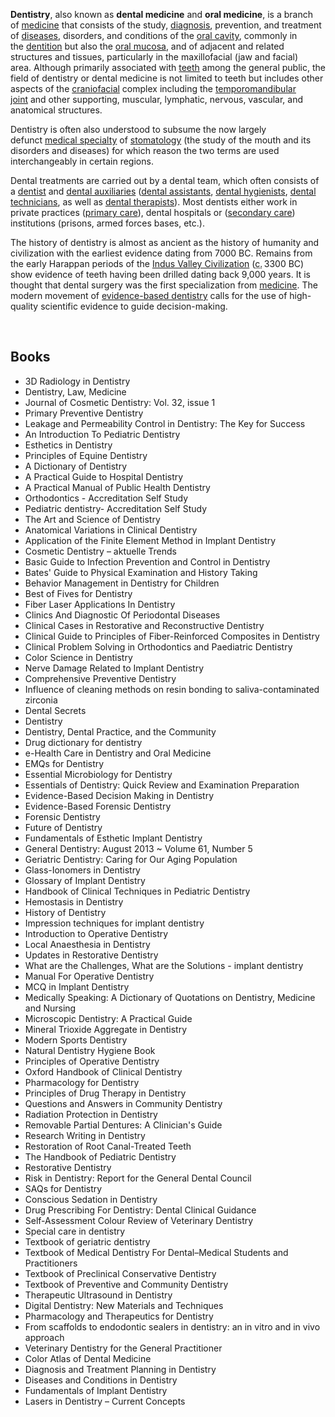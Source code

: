<p><strong>Dentistry</strong>, also known as&nbsp;<strong>dental medicine</strong>&nbsp;and&nbsp;<strong>oral medicine</strong>, is a branch of&nbsp;<a title="Medicine" href="https://en.wikipedia.org/wiki/Medicine">medicine</a>&nbsp;that consists of the study,&nbsp;<a title="Diagnosis" href="https://en.wikipedia.org/wiki/Diagnosis">diagnosis</a>, prevention, and treatment of&nbsp;<a class="mw-redirect" title="Diseases" href="https://en.wikipedia.org/wiki/Diseases">diseases</a>, disorders, and conditions of the&nbsp;<a title="Mouth" href="https://en.wikipedia.org/wiki/Mouth">oral cavity</a>, commonly in the&nbsp;<a title="Dentition" href="https://en.wikipedia.org/wiki/Dentition">dentition</a>&nbsp;but also the&nbsp;<a title="Oral mucosa" href="https://en.wikipedia.org/wiki/Oral_mucosa">oral mucosa</a>, and of adjacent and related structures and tissues, particularly in the maxillofacial (jaw and facial) area.<sup id="cite_ref-1" class="reference"></sup>&nbsp;Although primarily associated with&nbsp;<a class="mw-redirect" title="Teeth" href="https://en.wikipedia.org/wiki/Teeth">teeth</a>&nbsp;among the general public, the field of dentistry or dental medicine is not limited to teeth but includes other aspects of the&nbsp;<a title="Craniofacial" href="https://en.wikipedia.org/wiki/Craniofacial">craniofacial</a>&nbsp;complex including the&nbsp;<a title="Temporomandibular joint" href="https://en.wikipedia.org/wiki/Temporomandibular_joint">temporomandibular joint</a>&nbsp;and other supporting, muscular, lymphatic, nervous, vascular, and anatomical structures.</p>
<p>Dentistry is often also understood to subsume the now largely defunct&nbsp;<a class="mw-redirect" title="Medical specialty" href="https://en.wikipedia.org/wiki/Medical_specialty">medical specialty</a>&nbsp;of&nbsp;<a class="mw-redirect" title="Stomatology" href="https://en.wikipedia.org/wiki/Stomatology">stomatology</a>&nbsp;(the study of the mouth and its disorders and diseases) for which reason the two terms are used interchangeably in certain regions.</p>
<p>Dental treatments are carried out by a dental team, which often consists of a&nbsp;<a title="Dentist" href="https://en.wikipedia.org/wiki/Dentist">dentist</a>&nbsp;and&nbsp;<a title="Dental auxiliary" href="https://en.wikipedia.org/wiki/Dental_auxiliary">dental auxiliaries</a>&nbsp;(<a title="Dental assistant" href="https://en.wikipedia.org/wiki/Dental_assistant">dental assistants</a>,&nbsp;<a title="Dental hygienist" href="https://en.wikipedia.org/wiki/Dental_hygienist">dental hygienists</a>,&nbsp;<a title="Dental technician" href="https://en.wikipedia.org/wiki/Dental_technician">dental technicians</a>, as well as&nbsp;<a title="Dental therapist" href="https://en.wikipedia.org/wiki/Dental_therapist">dental therapists</a>). Most dentists either work in private practices (<a title="Primary care" href="https://en.wikipedia.org/wiki/Primary_care">primary care</a>), dental hospitals or (<a class="mw-redirect" title="Secondary care" href="https://en.wikipedia.org/wiki/Secondary_care">secondary care</a>) institutions (prisons, armed forces bases, etc.).</p>
<p>The history of dentistry is almost as ancient as the history of humanity and civilization with the earliest evidence dating from 7000 BC. Remains from the early Harappan periods of the&nbsp;<a class="mw-redirect" title="Indus Valley Civilization" href="https://en.wikipedia.org/wiki/Indus_Valley_Civilization">Indus Valley Civilization</a>&nbsp;(<abbr title="circa">c.</abbr>&thinsp;3300&nbsp;BC) show evidence of teeth having been drilled dating back 9,000 years.<sup id="cite_ref-bbc_2-0" class="reference"></sup>&nbsp;It is thought that dental surgery was the first specialization from&nbsp;<a title="Medicine" href="https://en.wikipedia.org/wiki/Medicine">medicine</a>.<sup id="cite_ref-Suddick1990_3-0" class="reference"></sup>&nbsp;The modern movement of&nbsp;<a title="Evidence-based dentistry" href="https://en.wikipedia.org/wiki/Evidence-based_dentistry">evidence-based dentistry</a>&nbsp;calls for the use of high-quality scientific evidence to guide decision-making.</p></br>
<h2>Books</h2>
<ul>

                             

 <li><a target="_blank" href="https://github.com/manjunath5496/Dentistry-Books/blob/master/dent(1).pdf" style="text-decoration:none;">3D Radiology in Dentistry</a></li>

 <li><a target="_blank" href="https://github.com/manjunath5496/Dentistry-Books/blob/master/dent(2).pdf" style="text-decoration:none;">Dentistry, Law, Medicine</a></li>

<li><a target="_blank" href="https://github.com/manjunath5496/Dentistry-Books/blob/master/dent(3).pdf" style="text-decoration:none;">Journal of Cosmetic Dentistry: Vol. 32, issue 1</a></li>
 <li><a target="_blank" href="https://github.com/manjunath5496/Dentistry-Books/blob/master/dent(4).pdf" style="text-decoration:none;">Primary Preventive Dentistry</a></li>                              
<li><a target="_blank" href="https://github.com/manjunath5496/Dentistry-Books/blob/master/dent(5).pdf" style="text-decoration:none;">Leakage and Permeability Control in Dentistry: The Key for Success</a></li>
<li><a target="_blank" href="https://github.com/manjunath5496/Dentistry-Books/blob/master/dent(6).pdf" style="text-decoration:none;">An Introduction To Pediatric Dentistry</a></li>
 <li><a target="_blank" href="https://github.com/manjunath5496/Dentistry-Books/blob/master/dent(7).PDF" style="text-decoration:none;">Esthetics in Dentistry</a></li>

 <li><a target="_blank" href="https://github.com/manjunath5496/Dentistry-Books/blob/master/dent(8).pdf" style="text-decoration:none;"> Principles of Equine Dentistry </a></li>
   <li><a target="_blank" href="https://github.com/manjunath5496/Dentistry-Books/blob/master/dent(9).pdf" style="text-decoration:none;">A Dictionary of Dentistry</a></li>
  
   
 <li><a target="_blank" href="https://github.com/manjunath5496/Dentistry-Books/blob/master/dent(10).pdf" style="text-decoration:none;">A Practical Guide to Hospital Dentistry </a></li>                              
<li><a target="_blank" href="https://github.com/manjunath5496/Dentistry-Books/blob/master/dent(11).pdf" style="text-decoration:none;">A Practical Manual of Public Health Dentistry</a></li>
<li><a target="_blank" href="https://github.com/manjunath5496/Dentistry-Books/blob/master/dent(12).pdf" style="text-decoration:none;"> Orthodontics - Accreditation Self Study</a></li>
<li><a target="_blank" href="https://github.com/manjunath5496/Dentistry-Books/blob/master/dent(13).pdf" style="text-decoration:none;">Pediatric dentistry- Accreditation Self Study</a></li>

<li><a target="_blank" href="https://github.com/manjunath5496/Dentistry-Books/blob/master/dent(14).pdf" style="text-decoration:none;">The Art and Science of Dentistry </a></li>
                              
<li><a target="_blank" href="https://github.com/manjunath5496/Dentistry-Books/blob/master/dent(15).pdf" style="text-decoration:none;">Anatomical Variations in Clinical Dentistry</a></li>

<li><a target="_blank" href="https://github.com/manjunath5496/Dentistry-Books/blob/master/dent(16).pdf" style="text-decoration:none;">Application of the Finite Element Method in Implant Dentistry</a></li>

  <li><a target="_blank" href="https://github.com/manjunath5496/Dentistry-Books/blob/master/dent(17).pdf" style="text-decoration:none;">Cosmetic Dentistry – aktuelle Trends</a></li>   
  
<li><a target="_blank" href="https://github.com/manjunath5496/Dentistry-Books/blob/master/dent(18).pdf" style="text-decoration:none;">Basic Guide to Infection Prevention and Control in Dentistry</a></li> 

  
<li><a target="_blank" href="https://github.com/manjunath5496/Dentistry-Books/blob/master/dent(19).pdf" style="text-decoration:none;">Bates' Guide to Physical Examination and History Taking</a></li> 

<li><a target="_blank" href="https://github.com/manjunath5496/Dentistry-Books/blob/master/dent(20).pdf" style="text-decoration:none;">Behavior Management in Dentistry for Children</a></li>

<li><a target="_blank" href="https://github.com/manjunath5496/Dentistry-Books/blob/master/dent(21).pdf" style="text-decoration:none;">Best of Fives for Dentistry</a></li>
<li><a target="_blank" href="https://github.com/manjunath5496/Dentistry-Books/blob/master/dent(22).pdf" style="text-decoration:none;">Fiber Laser Applications In Dentistry</a></li> 
 <li><a target="_blank" href="https://github.com/manjunath5496/Dentistry-Books/blob/master/dent(23).pdf" style="text-decoration:none;">Clinics And Diagnostic Of Periodontal Diseases</a></li> 
 

   <li><a target="_blank" href="https://github.com/manjunath5496/Dentistry-Books/blob/master/dent(24).pdf" style="text-decoration:none;">Clinical Cases in Restorative and Reconstructive Dentistry</a></li>
 
   <li><a target="_blank" href="https://github.com/manjunath5496/Dentistry-Books/blob/master/dent(25).pdf" style="text-decoration:none;">Clinical Guide to Principles of Fiber-Reinforced Composites in Dentistry</a></li>                              
 <li><a target="_blank" href="https://github.com/manjunath5496/Dentistry-Books/blob/master/dent(26).pdf" style="text-decoration:none;">Clinical Problem Solving in Orthodontics and Paediatric Dentistry</a></li>
 <li><a target="_blank" href="https://github.com/manjunath5496/Dentistry-Books/blob/master/dent(27).pdf" style="text-decoration:none;">Color Science in Dentistry</a></li>
   
 
   <li><a target="_blank" href="https://github.com/manjunath5496/Dentistry-Books/blob/master/dent(28).pdf" style="text-decoration:none;">Nerve Damage Related to Implant Dentistry</a></li>
 
   <li><a target="_blank" href="https://github.com/manjunath5496/Dentistry-Books/blob/master/dent(29).pdf" style="text-decoration:none;">Comprehensive Preventive Dentistry</a></li>                              

  <li><a target="_blank" href="https://github.com/manjunath5496/Dentistry-Books/blob/master/dent(30).pdf" style="text-decoration:none;">Influence of cleaning methods on resin bonding to saliva-contaminated zirconia</a></li>
 
   <li><a target="_blank" href="https://github.com/manjunath5496/Dentistry-Books/blob/master/dent(31).pdf" style="text-decoration:none;">Dental Secrets</a></li> 
    <li><a target="_blank" href="https://github.com/manjunath5496/Dentistry-Books/blob/master/dent(32).pdf" style="text-decoration:none;">Dentistry</a></li> 

   <li><a target="_blank" href="https://github.com/manjunath5496/Dentistry-Books/blob/master/dent(33).pdf" style="text-decoration:none;">Dentistry, Dental Practice, and the Community</a></li>                              

  <li><a target="_blank" href="https://github.com/manjunath5496/Dentistry-Books/blob/master/dent(34).pdf" style="text-decoration:none;">Drug dictionary for dentistry</a></li> 
 
  <li><a target="_blank" href="https://github.com/manjunath5496/Dentistry-Books/blob/master/dent(35).pdf" style="text-decoration:none;">e-Health Care in Dentistry and Oral Medicine</a></li> 

  <li><a target="_blank" href="https://github.com/manjunath5496/Dentistry-Books/blob/master/dent(36).pdf" style="text-decoration:none;">EMQs for Dentistry</a></li> 
 
<li><a target="_blank" href="https://github.com/manjunath5496/Dentistry-Books/blob/master/dent(37).pdf" style="text-decoration:none;">Essential Microbiology for Dentistry</a></li>
 <li><a target="_blank" href="https://github.com/manjunath5496/Dentistry-Books/blob/master/dent(38).pdf" style="text-decoration:none;">Essentials of Dentistry: Quick Review and Examination Preparation</a></li>
<li><a target="_blank" href="https://github.com/manjunath5496/Dentistry-Books/blob/master/dent(39).pdf" style="text-decoration:none;">Evidence-Based Decision Making in Dentistry</a></li>
 <li><a target="_blank" href="https://github.com/manjunath5496/Dentistry-Books/blob/master/dent(40).pdf" style="text-decoration:none;">Evidence-Based Forensic Dentistry</a></li>                              
<li><a target="_blank" href="https://github.com/manjunath5496/Dentistry-Books/blob/master/dent(41).pdf" style="text-decoration:none;">Forensic Dentistry</a></li>
<li><a target="_blank" href="https://github.com/manjunath5496/Dentistry-Books/blob/master/dent(42).pdf" style="text-decoration:none;">Future of Dentistry</a></li>
 
  <li><a target="_blank" href="https://github.com/manjunath5496/Dentistry-Books/blob/master/dent(43).pdf" style="text-decoration:none;">Fundamentals of Esthetic Implant Dentistry</a></li>
 <li><a target="_blank" href="https://github.com/manjunath5496/Dentistry-Books/blob/master/dent(44).pdf" style="text-decoration:none;">General Dentistry: August 2013 ~ Volume 61, Number 5 </a></li>
   <li><a target="_blank" href="https://github.com/manjunath5496/Dentistry-Books/blob/master/dent(45).pdf" style="text-decoration:none;">Geriatric Dentistry: Caring for Our Aging Population</a></li>  
   
<li><a target="_blank" href="https://github.com/manjunath5496/Dentistry-Books/blob/master/dent(46).pdf" style="text-decoration:none;">Glass-Ionomers in Dentistry</a></li> 
                             
<li><a target="_blank" href="https://github.com/manjunath5496/Dentistry-Books/blob/master/dent(47).pdf" style="text-decoration:none;">Glossary of Implant Dentistry</a></li>
<li><a target="_blank" href="https://github.com/manjunath5496/Dentistry-Books/blob/master/dent(48).pdf" style="text-decoration:none;">Handbook of Clinical Techniques in Pediatric Dentistry</a></li>

<li><a target="_blank" href="https://github.com/manjunath5496/Dentistry-Books/blob/master/dent(49).pdf" style="text-decoration:none;">Hemostasis in Dentistry</a></li>
                              
<li><a target="_blank" href="https://github.com/manjunath5496/Dentistry-Books/blob/master/dent(50).pdf" style="text-decoration:none;">History of Dentistry</a></li>
<li><a target="_blank" href="https://github.com/manjunath5496/Dentistry-Books/blob/master/dent(51).pdf" style="text-decoration:none;">Impression techniques for implant dentistry</a></li>
<li><a target="_blank" href="https://github.com/manjunath5496/Dentistry-Books/blob/master/dent(52).pdf" style="text-decoration:none;">Introduction to Operative Dentistry</a></li>

<li><a target="_blank" href="https://github.com/manjunath5496/Dentistry-Books/blob/master/dent(53).pdf" style="text-decoration:none;">Local Anaesthesia in Dentistry</a></li>
 
<li><a target="_blank" href="https://github.com/manjunath5496/Dentistry-Books/blob/master/dent(54).pdf" style="text-decoration:none;">Updates in Restorative Dentistry </a></li>

<li><a target="_blank" href="https://github.com/manjunath5496/Dentistry-Books/blob/master/dent(55).pdf" style="text-decoration:none;">What are the Challenges, What are the Solutions - implant dentistry</a></li>
 
  <li><a target="_blank" href="https://github.com/manjunath5496/Dentistry-Books/blob/master/dent(56).pdf" style="text-decoration:none;">Manual For Operative Dentistry </a></li>                              

  <li><a target="_blank" href="https://github.com/manjunath5496/Dentistry-Books/blob/master/dent(57).pdf" style="text-decoration:none;">MCQ in Implant Dentistry </a></li>
 
   <li><a target="_blank" href="https://github.com/manjunath5496/Dentistry-Books/blob/master/dent(58).pdf" style="text-decoration:none;">Medically Speaking: A Dictionary of Quotations on Dentistry, Medicine and Nursing</a></li>
    <li><a target="_blank" href="https://github.com/manjunath5496/Dentistry-Books/blob/master/dent(59).pdf" style="text-decoration:none;">Microscopic Dentistry: A Practical Guide</a></li>
 
  <li><a target="_blank" href="https://github.com/manjunath5496/Dentistry-Books/blob/master/dent(60).pdf" style="text-decoration:none;">Mineral Trioxide Aggregate in Dentistry </a></li>
 
   <li><a target="_blank" href="https://github.com/manjunath5496/Dentistry-Books/blob/master/dent(61).pdf" style="text-decoration:none;">Modern Sports Dentistry</a></li>
 
   <li><a target="_blank" href="https://github.com/manjunath5496/Dentistry-Books/blob/master/dent(62).pdf" style="text-decoration:none;">Natural Dentistry Hygiene Book</a></li>
 
   <li><a target="_blank" href="https://github.com/manjunath5496/Dentistry-Books/blob/master/dent(63).pdf" style="text-decoration:none;">Principles of Operative Dentistry</a></li>                              

  <li><a target="_blank" href="https://github.com/manjunath5496/Dentistry-Books/blob/master/dent(64).pdf" style="text-decoration:none;">Oxford Handbook of Clinical Dentistry</a></li>
 
   <li><a target="_blank" href="https://github.com/manjunath5496/Dentistry-Books/blob/master/dent(65).pdf" style="text-decoration:none;">Pharmacology for Dentistry </a></li> 

   <li><a target="_blank" href="https://github.com/manjunath5496/Dentistry-Books/blob/master/dent(66).pdf" style="text-decoration:none;">Principles of Drug Therapy in Dentistry</a></li> 
 
   <li><a target="_blank" href="https://github.com/manjunath5496/Dentistry-Books/blob/master/dent(67).pdf" style="text-decoration:none;">Questions and Answers in Community Dentistry</a></li>                              

  <li><a target="_blank" href="https://github.com/manjunath5496/Dentistry-Books/blob/master/dent(68).pdf" style="text-decoration:none;">Radiation Protection in Dentistry</a></li> 
 
  
   <li><a target="_blank" href="https://github.com/manjunath5496/Dentistry-Books/blob/master/dent(69).pdf" style="text-decoration:none;">Removable Partial Dentures: A Clinician's Guide</a></li>                              

  <li><a target="_blank" href="https://github.com/manjunath5496/Dentistry-Books/blob/master/dent(70).pdf" style="text-decoration:none;">Research Writing in Dentistry</a></li> 
  
 
 <li><a target="_blank" href="https://github.com/manjunath5496/Dentistry-Books/blob/master/dent(71).pdf" style="text-decoration:none;">Restoration of Root Canal-Treated Teeth</a></li>
 
 <li><a target="_blank" href="https://github.com/manjunath5496/Dentistry-Books/blob/master/dent(72).pdf" style="text-decoration:none;">The Handbook of Pediatric Dentistry</a></li> 
 
 
 <li><a target="_blank" href="https://github.com/manjunath5496/Dentistry-Books/blob/master/dent(73).pdf" style="text-decoration:none;">Restorative Dentistry </a></li>
  <li><a target="_blank" href="https://github.com/manjunath5496/Dentistry-Books/blob/master/dent(74).pdf" style="text-decoration:none;">Risk in Dentistry: Report for the General Dental Council</a></li>
    <li><a target="_blank" href="https://github.com/manjunath5496/Dentistry-Books/blob/master/dent(75).pdf" style="text-decoration:none;">SAQs for Dentistry</a></li>                        
<li><a target="_blank" href="https://github.com/manjunath5496/Dentistry-Books/blob/master/dent(76).pdf" style="text-decoration:none;">Conscious Sedation in Dentistry</a></li>

 <li><a target="_blank" href="https://github.com/manjunath5496/Dentistry-Books/blob/master/dent(77).pdf" style="text-decoration:none;">Drug Prescribing For Dentistry: Dental Clinical Guidance</a></li> 
 
 
 <li><a target="_blank" href="https://github.com/manjunath5496/Dentistry-Books/blob/master/dent(78).pdf" style="text-decoration:none;">Self-Assessment Colour Review of Veterinary Dentistry</a></li>
  <li><a target="_blank" href="https://github.com/manjunath5496/Dentistry-Books/blob/master/dent(79).pdf" style="text-decoration:none;">Special care in dentistry</a></li>


 <li><a target="_blank" href="https://github.com/manjunath5496/Dentistry-Books/blob/master/dent(80).pdf" style="text-decoration:none;">Textbook of geriatric dentistry</a></li> 
 
 
 <li><a target="_blank" href="https://github.com/manjunath5496/Dentistry-Books/blob/master/dent(81).pdf" style="text-decoration:none;">Textbook of Medical Dentistry For Dental–Medical Students and Practitioners</a></li>
  <li><a target="_blank" href="https://github.com/manjunath5496/Dentistry-Books/blob/master/dent(82).pdf" style="text-decoration:none;">Textbook of Preclinical Conservative Dentistry</a></li>

 <li><a target="_blank" href="https://github.com/manjunath5496/Dentistry-Books/blob/master/dent(83).pdf" style="text-decoration:none;">Textbook of Preventive and Community Dentistry</a></li>
  <li><a target="_blank" href="https://github.com/manjunath5496/Dentistry-Books/blob/master/dent(84).pdf" style="text-decoration:none;">Therapeutic Ultrasound in Dentistry</a></li>

 <li><a target="_blank" href="https://github.com/manjunath5496/Dentistry-Books/blob/master/dent(85).pdf" style="text-decoration:none;">Digital Dentistry: New Materials and Techniques</a></li>
  <li><a target="_blank" href="https://github.com/manjunath5496/Dentistry-Books/blob/master/dent(86).pdf" style="text-decoration:none;">Pharmacology and Therapeutics for Dentistry</a></li>

 <li><a target="_blank" href="https://github.com/manjunath5496/Dentistry-Books/blob/master/dent(87).pdf" style="text-decoration:none;">From scaffolds to endodontic sealers in dentistry: an in vitro and in vivo approach</a></li>
  <li><a target="_blank" href="https://github.com/manjunath5496/Dentistry-Books/blob/master/dent(88).pdf" style="text-decoration:none;"> Veterinary Dentistry for the General Practitioner</a></li>
  <li><a target="_blank" href="https://github.com/manjunath5496/Dentistry-Books/blob/master/dent(89).pdf" style="text-decoration:none;">Color Atlas of Dental Medicine</a></li>
  
  
  <li><a target="_blank" href="https://github.com/manjunath5496/Dentistry-Books/blob/master/dent(90).pdf" style="text-decoration:none;">Diagnosis and Treatment Planning in Dentistry</a></li>
  
  <li><a target="_blank" href="https://github.com/manjunath5496/Dentistry-Books/blob/master/dent(91).pdf" style="text-decoration:none;">Diseases and Conditions in Dentistry</a></li>
  
  
  <li><a target="_blank" href="https://github.com/manjunath5496/Dentistry-Books/blob/master/dent(92).pdf" style="text-decoration:none;">Fundamentals of Implant Dentistry</a></li>
  
  <li><a target="_blank" href="https://github.com/manjunath5496/Dentistry-Books/blob/master/dent(93).pdf" style="text-decoration:none;">Lasers in Dentistry – Current Concepts</a></li>
 
 </ul>
